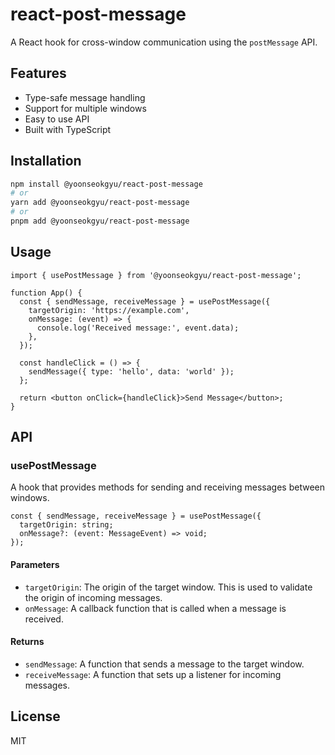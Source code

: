 # react-post-message

A React hook for cross-window communication using the `postMessage` API.

## Features

- Type-safe message handling
- Support for multiple windows
- Easy to use API
- Built with TypeScript

## Installation

```bash
npm install @yoonseokgyu/react-post-message
# or
yarn add @yoonseokgyu/react-post-message
# or
pnpm add @yoonseokgyu/react-post-message
```

## Usage

```tsx
import { usePostMessage } from '@yoonseokgyu/react-post-message';

function App() {
  const { sendMessage, receiveMessage } = usePostMessage({
    targetOrigin: 'https://example.com',
    onMessage: (event) => {
      console.log('Received message:', event.data);
    },
  });

  const handleClick = () => {
    sendMessage({ type: 'hello', data: 'world' });
  };

  return <button onClick={handleClick}>Send Message</button>;
}
```

## API

### usePostMessage

A hook that provides methods for sending and receiving messages between windows.

```tsx
const { sendMessage, receiveMessage } = usePostMessage({
  targetOrigin: string;
  onMessage?: (event: MessageEvent) => void;
});
```

#### Parameters

- `targetOrigin`: The origin of the target window. This is used to validate the origin of incoming messages.
- `onMessage`: A callback function that is called when a message is received.

#### Returns

- `sendMessage`: A function that sends a message to the target window.
- `receiveMessage`: A function that sets up a listener for incoming messages.

## License

MIT
